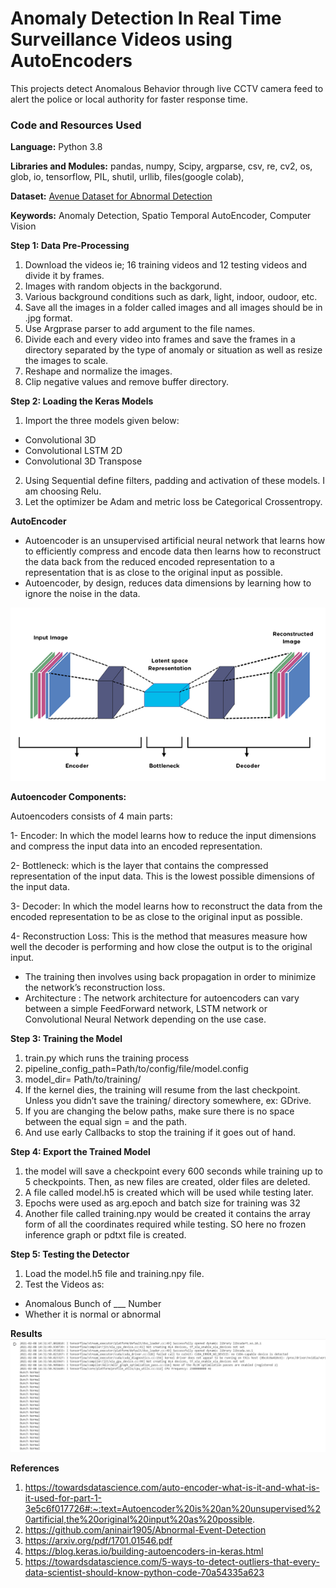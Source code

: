 # Anomaly Detection In Real Time Surveillance Videos using AutoEncoders

This projects detect Anomalous Behavior through live CCTV camera feed to alert the police or local authority for faster response time.

### Code and Resources Used

**Language:** Python 3.8

**Libraries and Modules:** pandas, numpy,  Scipy, argparse, csv, re, cv2, os, glob, io, tensorflow, PIL, shutil, urllib, files(google colab), 

**Dataset:** [Avenue Dataset for Abnormal Detection](http://www.cse.cuhk.edu.hk/leojia/projects/detectabnormal/dataset.html)

**Keywords:** Anomaly Detection, Spatio Temporal AutoEncoder, Computer Vision

**Step 1: Data Pre-Processing**

1. Download the videos ie; 16 training videos and 12 testing videos and divide it by frames.
2. Images with random objects in the backgorund.
3. Various background conditions such as dark, light, indoor, oudoor, etc.
4. Save all the images in a folder called images and all images should be in .jpg format.
5. Use Argprase parser to add argument to the file names.
6. Divide each and every video into frames and save the frames in a directory separated by the type of anomaly or situation as well as resize the images to scale.
7. Reshape and normalize the images.
8. Clip negative values and remove buffer directory.

**Step 2: Loading the Keras Models**

1. Import the three models given below:
- Convolutional 3D
- Convolutional LSTM 2D
- Convolutional 3D Transpose
2. Using Sequential define filters, padding and activation of these models. I am choosing Relu.
3. Let the optimizer be Adam and metric loss be Categorical Crossentropy.

**AutoEncoder**

- Autoencoder is an unsupervised artificial neural network that learns how to efficiently compress and encode data then learns how to reconstruct the data back from the reduced encoded representation to a representation that is as close to the original input as possible.
- Autoencoder, by design, reduces data dimensions by learning how to ignore the noise in the data.

![autoencoder](https://github.com/ShrishtiHore/Anomaly-Detection-in-CCTV-Surveillance-Videos/blob/master/visualizations/auto.png)

**Autoencoder Components:**

Autoencoders consists of 4 main parts:

1- Encoder: In which the model learns how to reduce the input dimensions and compress the input data into an encoded representation.

2- Bottleneck: which is the layer that contains the compressed representation of the input data. This is the lowest possible dimensions of the input data.

3- Decoder: In which the model learns how to reconstruct the data from the encoded representation to be as close to the original input as possible.

4- Reconstruction Loss: This is the method that measures measure how well the decoder is performing and how close the output is to the original input.

- The training then involves using back propagation in order to minimize the network’s reconstruction loss.
- Architecture : The network architecture for autoencoders can vary between a simple FeedForward network, LSTM network or Convolutional Neural Network depending on the use case.

**Step 3: Training the Model**
1. train.py which runs the training process
2. pipeline_config_path=Path/to/config/file/model.config
3. model_dir= Path/to/training/
4. If the kernel dies, the training will resume from the last checkpoint. Unless you didn’t save the training/ directory somewhere, ex: GDrive.
5. If you are changing the below paths, make sure there is no space between the equal sign = and the path.
6. And use early Callbacks to stop the training if it goes out of hand.

**Step 4: Export the Trained Model**
1. the model will save a checkpoint every 600 seconds while training up to 5 checkpoints. Then, as new files are created, older files are deleted.
2. A file called model.h5 is created which will be used while testing later.
3. Epochs were used as arg.epoch and batch size for training was 32
4. Another file called training.npy would be created it contains the array form of all the coordinates required while testing. SO here no frozen inference graph or pdtxt file is created.

**Step 5: Testing the Detector**
1. Load the model.h5 file and training.npy file.
2. Test the Videos as: 
- Anomalous Bunch of ___ Number
- Whether it is normal or abnormal

**Results**
![result](https://github.com/ShrishtiHore/Anomaly-Detection-in-CCTV-Surveillance-Videos/blob/master/Results/anomaly.PNG)

**References**

1. https://towardsdatascience.com/auto-encoder-what-is-it-and-what-is-it-used-for-part-1-3e5c6f017726#:~:text=Autoencoder%20is%20an%20unsupervised%20artificial,the%20original%20input%20as%20possible.
2. https://github.com/aninair1905/Abnormal-Event-Detection
3. https://arxiv.org/pdf/1701.01546.pdf
4. https://blog.keras.io/building-autoencoders-in-keras.html
5. https://towardsdatascience.com/5-ways-to-detect-outliers-that-every-data-scientist-should-know-python-code-70a54335a623





